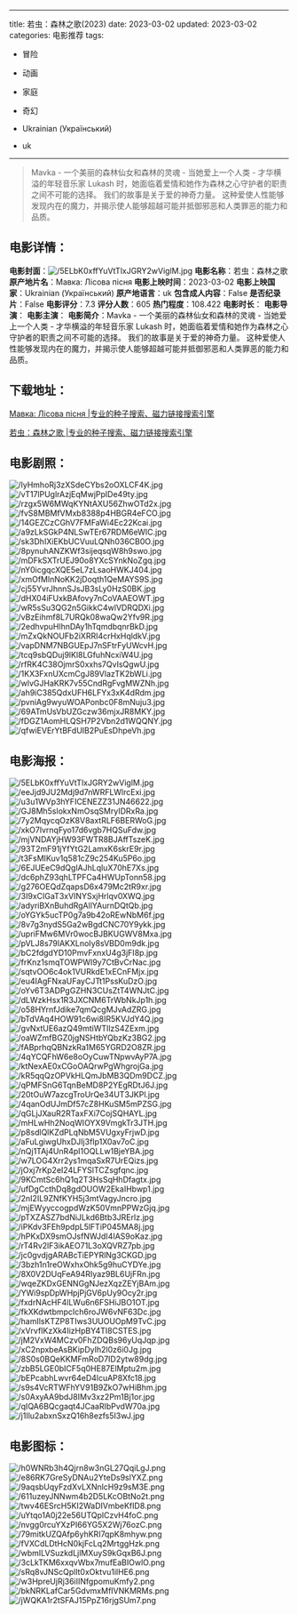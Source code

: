
---
title: 若虫：森林之歌(2023)
date: 2023-03-02
updated: 2023-03-02
categories: 电影推荐
tags:
- 冒险
- 动画
- 家庭
- 奇幻

- Ukrainian (Український)
- uk
---


> Mavka - 一个美丽的森林仙女和森林的灵魂 - 当她爱上一个人类 - 才华横溢的年轻音乐家 Lukash 时，她面临着爱情和她作为森林之心守护者的职责之间不可能的选择。 我们的故事是关于爱的神奇力量。 这种爱使人性能够发现内在的魔力，并揭示使人能够超越可能并抵御邪恶和人类罪恶的能力和品质。

## **电影详情**：

**电影封面**：<img src="https://image.tmdb.org/t/p/w200/5ELbK0xffYuVtTlxJGRY2wViglM.jpg" alt="/5ELbK0xffYuVtTlxJGRY2wViglM.jpg" title="/5ELbK0xffYuVtTlxJGRY2wViglM.jpg">
**电影名称**：若虫：森林之歌
**原产地片名**：Мавка: Лісова пісня
**电影上映时间**：2023-03-02
**电影上映国家**：Ukrainian (Український)
**原产地语言**：uk
**包含成人内容**：False
**是否纪录片**：False
**电影评分**：7.3
**评分人数**：605
**热门程度**：108.422
**电影时长**：
**电影导演**：
**电影主演**：
**电影简介**：Mavka - 一个美丽的森林仙女和森林的灵魂 - 当她爱上一个人类 - 才华横溢的年轻音乐家 Lukash 时，她面临着爱情和她作为森林之心守护者的职责之间不可能的选择。 我们的故事是关于爱的神奇力量。 这种爱使人性能够发现内在的魔力，并揭示使人能够超越可能并抵御邪恶和人类罪恶的能力和品质。

## **下载地址**：
[Мавка: Лісова пісня |专业的种子搜索、磁力链接搜索引擎](https://movie.amd794.com:2083/?search=%D0%9C%D0%B0%D0%B2%D0%BA%D0%B0%3A%20%D0%9B%D1%96%D1%81%D0%BE%D0%B2%D0%B0%20%D0%BF%D1%96%D1%81%D0%BD%D1%8F&ordering=&mode=match_phrase&page_size=10&page=1)

[若虫：森林之歌 |专业的种子搜索、磁力链接搜索引擎](https://movie.amd794.com:2083/?search=%E8%8B%A5%E8%99%AB%EF%BC%9A%E6%A3%AE%E6%9E%97%E4%B9%8B%E6%AD%8C&ordering=&mode=match_phrase&page_size=10&page=1)
 

## **电影剧照**：
<img src="https://image.tmdb.org/t/p/original/lyHmhoRj3zXSdeCYbs2oOXLCF4K.jpg" alt="/lyHmhoRj3zXSdeCYbs2oOXLCF4K.jpg" title="/lyHmhoRj3zXSdeCYbs2oOXLCF4K.jpg"><img src="https://image.tmdb.org/t/p/original/vT17lPUglrAzjEqMwjPpIDe49ty.jpg" alt="/vT17lPUglrAzjEqMwjPpIDe49ty.jpg" title="/vT17lPUglrAzjEqMwjPpIDe49ty.jpg"><img src="https://image.tmdb.org/t/p/original/rzgx5W6MWqKYNtAXU56ZhwOTd2x.jpg" alt="/rzgx5W6MWqKYNtAXU56ZhwOTd2x.jpg" title="/rzgx5W6MWqKYNtAXU56ZhwOTd2x.jpg"><img src="https://image.tmdb.org/t/p/original/fvS8MBMfVMxb8388p4HBGR4eFCO.jpg" alt="/fvS8MBMfVMxb8388p4HBGR4eFCO.jpg" title="/fvS8MBMfVMxb8388p4HBGR4eFCO.jpg"><img src="https://image.tmdb.org/t/p/original/14GEZCzCGhV7FMFaWi4Ec22Kcai.jpg" alt="/14GEZCzCGhV7FMFaWi4Ec22Kcai.jpg" title="/14GEZCzCGhV7FMFaWi4Ec22Kcai.jpg"><img src="https://image.tmdb.org/t/p/original/a9zLkSGkP4NLSwTEr67RDM6eWIC.jpg" alt="/a9zLkSGkP4NLSwTEr67RDM6eWIC.jpg" title="/a9zLkSGkP4NLSwTEr67RDM6eWIC.jpg"><img src="https://image.tmdb.org/t/p/original/sk3DhIXiEKbUCVuuLQNh036CB0O.jpg" alt="/sk3DhIXiEKbUCVuuLQNh036CB0O.jpg" title="/sk3DhIXiEKbUCVuuLQNh036CB0O.jpg"><img src="https://image.tmdb.org/t/p/original/8pynuhANZKWf3sijeqsqW8h9swo.jpg" alt="/8pynuhANZKWf3sijeqsqW8h9swo.jpg" title="/8pynuhANZKWf3sijeqsqW8h9swo.jpg"><img src="https://image.tmdb.org/t/p/original/mDFkSXTrUEJ90o8YXcSYnkNoZgq.jpg" alt="/mDFkSXTrUEJ90o8YXcSYnkNoZgq.jpg" title="/mDFkSXTrUEJ90o8YXcSYnkNoZgq.jpg"><img src="https://image.tmdb.org/t/p/original/nY0icgqcXQE5eL7zLsaoHWKJ404.jpg" alt="/nY0icgqcXQE5eL7zLsaoHWKJ404.jpg" title="/nY0icgqcXQE5eL7zLsaoHWKJ404.jpg"><img src="https://image.tmdb.org/t/p/original/xmOfMlnNoKK2jDoqth1QeMAYS9S.jpg" alt="/xmOfMlnNoKK2jDoqth1QeMAYS9S.jpg" title="/xmOfMlnNoKK2jDoqth1QeMAYS9S.jpg"><img src="https://image.tmdb.org/t/p/original/cj55YvrJhnnSJsJB3sLy0HzS0BK.jpg" alt="/cj55YvrJhnnSJsJB3sLy0HzS0BK.jpg" title="/cj55YvrJhnnSJsJB3sLy0HzS0BK.jpg"><img src="https://image.tmdb.org/t/p/original/dHX04iFUxkBAfovy7nCoVAAEOWT.jpg" alt="/dHX04iFUxkBAfovy7nCoVAAEOWT.jpg" title="/dHX04iFUxkBAfovy7nCoVAAEOWT.jpg"><img src="https://image.tmdb.org/t/p/original/wR5sSu3QG2n5GikkC4wlVDRQDXi.jpg" alt="/wR5sSu3QG2n5GikkC4wlVDRQDXi.jpg" title="/wR5sSu3QG2n5GikkC4wlVDRQDXi.jpg"><img src="https://image.tmdb.org/t/p/original/vBzEihmf8L7URQk08waQw2Yfv9R.jpg" alt="/vBzEihmf8L7URQk08waQw2Yfv9R.jpg" title="/vBzEihmf8L7URQk08waQw2Yfv9R.jpg"><img src="https://image.tmdb.org/t/p/original/2edhvpuHlhnDAy1hTqmdbqnrBkD.jpg" alt="/2edhvpuHlhnDAy1hTqmdbqnrBkD.jpg" title="/2edhvpuHlhnDAy1hTqmdbqnrBkD.jpg"><img src="https://image.tmdb.org/t/p/original/mZxQkNOUFb2iXRRI4crHxHqldkV.jpg" alt="/mZxQkNOUFb2iXRRI4crHxHqldkV.jpg" title="/mZxQkNOUFb2iXRRI4crHxHqldkV.jpg"><img src="https://image.tmdb.org/t/p/original/vapDNM7NBGUEpJ7nSFtrFyUWcvH.jpg" alt="/vapDNM7NBGUEpJ7nSFtrFyUWcvH.jpg" title="/vapDNM7NBGUEpJ7nSFtrFyUWcvH.jpg"><img src="https://image.tmdb.org/t/p/original/tcq9sbQDuj9lKl8LGfuhNcxiW4U.jpg" alt="/tcq9sbQDuj9lKl8LGfuhNcxiW4U.jpg" title="/tcq9sbQDuj9lKl8LGfuhNcxiW4U.jpg"><img src="https://image.tmdb.org/t/p/original/rfRK4C38OjmrS0xxhs7QvIsQgwU.jpg" alt="/rfRK4C38OjmrS0xxhs7QvIsQgwU.jpg" title="/rfRK4C38OjmrS0xxhs7QvIsQgwU.jpg"><img src="https://image.tmdb.org/t/p/original/1KX3FxnUXcmCgJ89VlazTK2bWLi.jpg" alt="/1KX3FxnUXcmCgJ89VlazTK2bWLi.jpg" title="/1KX3FxnUXcmCgJ89VlazTK2bWLi.jpg"><img src="https://image.tmdb.org/t/p/original/wlvGJHaKRK7v55CndRgFvgMWZNh.jpg" alt="/wlvGJHaKRK7v55CndRgFvgMWZNh.jpg" title="/wlvGJHaKRK7v55CndRgFvgMWZNh.jpg"><img src="https://image.tmdb.org/t/p/original/ah9iC385QdxUFH6LFYx3xK4dRdm.jpg" alt="/ah9iC385QdxUFH6LFYx3xK4dRdm.jpg" title="/ah9iC385QdxUFH6LFYx3xK4dRdm.jpg"><img src="https://image.tmdb.org/t/p/original/pvniAg9wyuWOAPonbc0F8mNuju3.jpg" alt="/pvniAg9wyuWOAPonbc0F8mNuju3.jpg" title="/pvniAg9wyuWOAPonbc0F8mNuju3.jpg"><img src="https://image.tmdb.org/t/p/original/69ATmUsVbUZGczw36mjxJR8MKY.jpg" alt="/69ATmUsVbUZGczw36mjxJR8MKY.jpg" title="/69ATmUsVbUZGczw36mjxJR8MKY.jpg"><img src="https://image.tmdb.org/t/p/original/fDGZ1AomHLQSH7P2Vbn2d1WQQNY.jpg" alt="/fDGZ1AomHLQSH7P2Vbn2d1WQQNY.jpg" title="/fDGZ1AomHLQSH7P2Vbn2d1WQQNY.jpg"><img src="https://image.tmdb.org/t/p/original/qfwiEVErYtBFdUIB2PuEsDhpeVh.jpg" alt="/qfwiEVErYtBFdUIB2PuEsDhpeVh.jpg" title="/qfwiEVErYtBFdUIB2PuEsDhpeVh.jpg">

## **电影海报**：
<img src="https://image.tmdb.org/t/p/original/5ELbK0xffYuVtTlxJGRY2wViglM.jpg" alt="/5ELbK0xffYuVtTlxJGRY2wViglM.jpg" title="/5ELbK0xffYuVtTlxJGRY2wViglM.jpg"><img src="https://image.tmdb.org/t/p/original/eeJjd9JU2Mdj9d7nWRFLWlrcExi.jpg" alt="/eeJjd9JU2Mdj9d7nWRFLWlrcExi.jpg" title="/eeJjd9JU2Mdj9d7nWRFLWlrcExi.jpg"><img src="https://image.tmdb.org/t/p/original/u3u1WVp3hYFICENEZZ31JN46622.jpg" alt="/u3u1WVp3hYFICENEZZ31JN46622.jpg" title="/u3u1WVp3hYFICENEZZ31JN46622.jpg"><img src="https://image.tmdb.org/t/p/original/GJ8Mh5slokxNmOsqSMryIDRxRa.jpg" alt="/GJ8Mh5slokxNmOsqSMryIDRxRa.jpg" title="/GJ8Mh5slokxNmOsqSMryIDRxRa.jpg"><img src="https://image.tmdb.org/t/p/original/7y2MqycqOzK8V8axtRLF6BERWoG.jpg" alt="/7y2MqycqOzK8V8axtRLF6BERWoG.jpg" title="/7y2MqycqOzK8V8axtRLF6BERWoG.jpg"><img src="https://image.tmdb.org/t/p/original/xkO7lvrnqFyo17d6vgb7HQSuFdw.jpg" alt="/xkO7lvrnqFyo17d6vgb7HQSuFdw.jpg" title="/xkO7lvrnqFyo17d6vgb7HQSuFdw.jpg"><img src="https://image.tmdb.org/t/p/original/mjVNDAYjHW93FWTR8BJAffTszeK.jpg" alt="/mjVNDAYjHW93FWTR8BJAffTszeK.jpg" title="/mjVNDAYjHW93FWTR8BJAffTszeK.jpg"><img src="https://image.tmdb.org/t/p/original/93T2mF91jYfYtG2LamxK6skrE9r.jpg" alt="/93T2mF91jYfYtG2LamxK6skrE9r.jpg" title="/93T2mF91jYfYtG2LamxK6skrE9r.jpg"><img src="https://image.tmdb.org/t/p/original/t3FsMIKuv1q581cZ9c254Ku5P6o.jpg" alt="/t3FsMIKuv1q581cZ9c254Ku5P6o.jpg" title="/t3FsMIKuv1q581cZ9c254Ku5P6o.jpg"><img src="https://image.tmdb.org/t/p/original/6EJUEeC9dQglAJhLqluX70hE7Xs.jpg" alt="/6EJUEeC9dQglAJhLqluX70hE7Xs.jpg" title="/6EJUEeC9dQglAJhLqluX70hE7Xs.jpg"><img src="https://image.tmdb.org/t/p/original/dc6phZ93qhLTPFCa4HWUpTonn58.jpg" alt="/dc6phZ93qhLTPFCa4HWUpTonn58.jpg" title="/dc6phZ93qhLTPFCa4HWUpTonn58.jpg"><img src="https://image.tmdb.org/t/p/original/g276OEQdZqapsD6x479Mc2tR9xr.jpg" alt="/g276OEQdZqapsD6x479Mc2tR9xr.jpg" title="/g276OEQdZqapsD6x479Mc2tR9xr.jpg"><img src="https://image.tmdb.org/t/p/original/3I9xCIGaT3xVINYSxjHrlqv0XWQ.jpg" alt="/3I9xCIGaT3xVINYSxjHrlqv0XWQ.jpg" title="/3I9xCIGaT3xVINYSxjHrlqv0XWQ.jpg"><img src="https://image.tmdb.org/t/p/original/adyriBXnBuhdRgAllYAurnDQtQb.jpg" alt="/adyriBXnBuhdRgAllYAurnDQtQb.jpg" title="/adyriBXnBuhdRgAllYAurnDQtQb.jpg"><img src="https://image.tmdb.org/t/p/original/oYGYk5ucTP0g7a9b42oREwNbM6f.jpg" alt="/oYGYk5ucTP0g7a9b42oREwNbM6f.jpg" title="/oYGYk5ucTP0g7a9b42oREwNbM6f.jpg"><img src="https://image.tmdb.org/t/p/original/8v7g3nydS5Ga2wBgdCNC70Y9ykk.jpg" alt="/8v7g3nydS5Ga2wBgdCNC70Y9ykk.jpg" title="/8v7g3nydS5Ga2wBgdCNC70Y9ykk.jpg"><img src="https://image.tmdb.org/t/p/original/upriFMw6MVr0wocBJBKUGWV8Mxa.jpg" alt="/upriFMw6MVr0wocBJBKUGWV8Mxa.jpg" title="/upriFMw6MVr0wocBJBKUGWV8Mxa.jpg"><img src="https://image.tmdb.org/t/p/original/pVLJ8s79lAKXLnoIy8sVBD0m9dk.jpg" alt="/pVLJ8s79lAKXLnoIy8sVBD0m9dk.jpg" title="/pVLJ8s79lAKXLnoIy8sVBD0m9dk.jpg"><img src="https://image.tmdb.org/t/p/original/bC2fdgdYD10PmvFxnxU4g3jFI8p.jpg" alt="/bC2fdgdYD10PmvFxnxU4g3jFI8p.jpg" title="/bC2fdgdYD10PmvFxnxU4g3jFI8p.jpg"><img src="https://image.tmdb.org/t/p/original/frKnz1smqTOWPWI9y7CtBvCrNac.jpg" alt="/frKnz1smqTOWPWI9y7CtBvCrNac.jpg" title="/frKnz1smqTOWPWI9y7CtBvCrNac.jpg"><img src="https://image.tmdb.org/t/p/original/sqtvOO6c4ok1VURkdE1xECnFMjx.jpg" alt="/sqtvOO6c4ok1VURkdE1xECnFMjx.jpg" title="/sqtvOO6c4ok1VURkdE1xECnFMjx.jpg"><img src="https://image.tmdb.org/t/p/original/eu4IAgFNxaUFayCJTt1PssKuDzO.jpg" alt="/eu4IAgFNxaUFayCJTt1PssKuDzO.jpg" title="/eu4IAgFNxaUFayCJTt1PssKuDzO.jpg"><img src="https://image.tmdb.org/t/p/original/oYv6T3ADPgGZHN3CUsZtT4WNJtC.jpg" alt="/oYv6T3ADPgGZHN3CUsZtT4WNJtC.jpg" title="/oYv6T3ADPgGZHN3CUsZtT4WNJtC.jpg"><img src="https://image.tmdb.org/t/p/original/dLWzkHsx1R3JXCNM6TrWbNkJp1h.jpg" alt="/dLWzkHsx1R3JXCNM6TrWbNkJp1h.jpg" title="/dLWzkHsx1R3JXCNM6TrWbNkJp1h.jpg"><img src="https://image.tmdb.org/t/p/original/o58HYrnfJdike7qmQcgMJvAdZRG.jpg" alt="/o58HYrnfJdike7qmQcgMJvAdZRG.jpg" title="/o58HYrnfJdike7qmQcgMJvAdZRG.jpg"><img src="https://image.tmdb.org/t/p/original/bTdVAq4HOW91c6wi8IR5KVJdY4Q.jpg" alt="/bTdVAq4HOW91c6wi8IR5KVJdY4Q.jpg" title="/bTdVAq4HOW91c6wi8IR5KVJdY4Q.jpg"><img src="https://image.tmdb.org/t/p/original/gvNxtUE6azQ49mtiWTIlzS4ZExm.jpg" alt="/gvNxtUE6azQ49mtiWTIlzS4ZExm.jpg" title="/gvNxtUE6azQ49mtiWTIlzS4ZExm.jpg"><img src="https://image.tmdb.org/t/p/original/oaWZmfBGZ0jgNSHtbYQbzKz3BG2.jpg" alt="/oaWZmfBGZ0jgNSHtbYQbzKz3BG2.jpg" title="/oaWZmfBGZ0jgNSHtbYQbzKz3BG2.jpg"><img src="https://image.tmdb.org/t/p/original/fABprhqQBNzkRa1M65YGRD2O8ZR.jpg" alt="/fABprhqQBNzkRa1M65YGRD2O8ZR.jpg" title="/fABprhqQBNzkRa1M65YGRD2O8ZR.jpg"><img src="https://image.tmdb.org/t/p/original/4qYCQFhW6e8oOyCuwTNpwvAyP7A.jpg" alt="/4qYCQFhW6e8oOyCuwTNpwvAyP7A.jpg" title="/4qYCQFhW6e8oOyCuwTNpwvAyP7A.jpg"><img src="https://image.tmdb.org/t/p/original/ktNexAE0xCGoOAQrwPgWhgrojGa.jpg" alt="/ktNexAE0xCGoOAQrwPgWhgrojGa.jpg" title="/ktNexAE0xCGoOAQrwPgWhgrojGa.jpg"><img src="https://image.tmdb.org/t/p/original/kR5qqQzOPVkHLQmJbMB3QDm9DCZ.jpg" alt="/kR5qqQzOPVkHLQmJbMB3QDm9DCZ.jpg" title="/kR5qqQzOPVkHLQmJbMB3QDm9DCZ.jpg"><img src="https://image.tmdb.org/t/p/original/qPMFSnG6TqnBeMD8P2YEgRDtJ6J.jpg" alt="/qPMFSnG6TqnBeMD8P2YEgRDtJ6J.jpg" title="/qPMFSnG6TqnBeMD8P2YEgRDtJ6J.jpg"><img src="https://image.tmdb.org/t/p/original/20tOuW7azcgTroUrQe34UT3JKPl.jpg" alt="/20tOuW7azcgTroUrQe34UT3JKPl.jpg" title="/20tOuW7azcgTroUrQe34UT3JKPl.jpg"><img src="https://image.tmdb.org/t/p/original/4qanOdUJmDf57cZ8HKuSM5mPZSG.jpg" alt="/4qanOdUJmDf57cZ8HKuSM5mPZSG.jpg" title="/4qanOdUJmDf57cZ8HKuSM5mPZSG.jpg"><img src="https://image.tmdb.org/t/p/original/qGLjJXauR2RTaxFXi7CojSQHAYL.jpg" alt="/qGLjJXauR2RTaxFXi7CojSQHAYL.jpg" title="/qGLjJXauR2RTaxFXi7CojSQHAYL.jpg"><img src="https://image.tmdb.org/t/p/original/mHLwHh2NoqWIOYX9VmgkTr3JTH.jpg" alt="/mHLwHh2NoqWIOYX9VmgkTr3JTH.jpg" title="/mHLwHh2NoqWIOYX9VmgkTr3JTH.jpg"><img src="https://image.tmdb.org/t/p/original/p8sdlQlKZdPLqNbM5VUgxyFrjwD.jpg" alt="/p8sdlQlKZdPLqNbM5VUgxyFrjwD.jpg" title="/p8sdlQlKZdPLqNbM5VUgxyFrjwD.jpg"><img src="https://image.tmdb.org/t/p/original/aFuLgiwgUhxDJIj3fIp1X0av7oC.jpg" alt="/aFuLgiwgUhxDJIj3fIp1X0av7oC.jpg" title="/aFuLgiwgUhxDJIj3fIp1X0av7oC.jpg"><img src="https://image.tmdb.org/t/p/original/nQj1TAj4UnR4pI1OQLLw1BjeYBA.jpg" alt="/nQj1TAj4UnR4pI1OQLLw1BjeYBA.jpg" title="/nQj1TAj4UnR4pI1OQLLw1BjeYBA.jpg"><img src="https://image.tmdb.org/t/p/original/w7LOG4Xrr2ys1mqaSxR7UrEQizs.jpg" alt="/w7LOG4Xrr2ys1mqaSxR7UrEQizs.jpg" title="/w7LOG4Xrr2ys1mqaSxR7UrEQizs.jpg"><img src="https://image.tmdb.org/t/p/original/jOxj7rKp2eI24LFYSlTCZsgfqnc.jpg" alt="/jOxj7rKp2eI24LFYSlTCZsgfqnc.jpg" title="/jOxj7rKp2eI24LFYSlTCZsgfqnc.jpg"><img src="https://image.tmdb.org/t/p/original/9KCmtSc6hQ1q2T3HsSqHhDfagtx.jpg" alt="/9KCmtSc6hQ1q2T3HsSqHhDfagtx.jpg" title="/9KCmtSc6hQ1q2T3HsSqHhDfagtx.jpg"><img src="https://image.tmdb.org/t/p/original/ufDgCcthDq8gdOUOW2EkaIHbwp1.jpg" alt="/ufDgCcthDq8gdOUOW2EkaIHbwp1.jpg" title="/ufDgCcthDq8gdOUOW2EkaIHbwp1.jpg"><img src="https://image.tmdb.org/t/p/original/2nI2IL9ZNfKYH5j3mtVagyJncro.jpg" alt="/2nI2IL9ZNfKYH5j3mtVagyJncro.jpg" title="/2nI2IL9ZNfKYH5j3mtVagyJncro.jpg"><img src="https://image.tmdb.org/t/p/original/mjEWyyccogpdWzK50VmnPPWzGjq.jpg" alt="/mjEWyyccogpdWzK50VmnPPWzGjq.jpg" title="/mjEWyyccogpdWzK50VmnPPWzGjq.jpg"><img src="https://image.tmdb.org/t/p/original/pTXZASZ7bdNiJLkd6Btb3JRErlz.jpg" alt="/pTXZASZ7bdNiJLkd6Btb3JRErlz.jpg" title="/pTXZASZ7bdNiJLkd6Btb3JRErlz.jpg"><img src="https://image.tmdb.org/t/p/original/iPKdv3FEh9pdpL5lFTiP045MA8j.jpg" alt="/iPKdv3FEh9pdpL5lFTiP045MA8j.jpg" title="/iPKdv3FEh9pdpL5lFTiP045MA8j.jpg"><img src="https://image.tmdb.org/t/p/original/hPKxDX9smOJsfNWJdI4IAS9oKaz.jpg" alt="/hPKxDX9smOJsfNWJdI4IAS9oKaz.jpg" title="/hPKxDX9smOJsfNWJdI4IAS9oKaz.jpg"><img src="https://image.tmdb.org/t/p/original/rT4Rv2lF3ikAEO71L3oXQVRZ7pb.jpg" alt="/rT4Rv2lF3ikAEO71L3oXQVRZ7pb.jpg" title="/rT4Rv2lF3ikAEO71L3oXQVRZ7pb.jpg"><img src="https://image.tmdb.org/t/p/original/jc0gvdjgARABcTiEPYRlNg3CKGD.jpg" alt="/jc0gvdjgARABcTiEPYRlNg3CKGD.jpg" title="/jc0gvdjgARABcTiEPYRlNg3CKGD.jpg"><img src="https://image.tmdb.org/t/p/original/3bzh1n1reOWxhxOhk5g9huCYDYe.jpg" alt="/3bzh1n1reOWxhxOhk5g9huCYDYe.jpg" title="/3bzh1n1reOWxhxOhk5g9huCYDYe.jpg"><img src="https://image.tmdb.org/t/p/original/8X0V2DUqFeA94RIyaz9BL6UjFRn.jpg" alt="/8X0V2DUqFeA94RIyaz9BL6UjFRn.jpg" title="/8X0V2DUqFeA94RIyaz9BL6UjFRn.jpg"><img src="https://image.tmdb.org/t/p/original/wqeZKDxGENNGgNJezXqzZEYjBAm.jpg" alt="/wqeZKDxGENNGgNJezXqzZEYjBAm.jpg" title="/wqeZKDxGENNGgNJezXqzZEYjBAm.jpg"><img src="https://image.tmdb.org/t/p/original/YWi9spDpWHpjPjGV6pUy9Ocy2r.jpg" alt="/YWi9spDpWHpjPjGV6pUy9Ocy2r.jpg" title="/YWi9spDpWHpjPjGV6pUy9Ocy2r.jpg"><img src="https://image.tmdb.org/t/p/original/fxdrNAcHF4lLWu6n6FSHiJBO1OT.jpg" alt="/fxdrNAcHF4lLWu6n6FSHiJBO1OT.jpg" title="/fxdrNAcHF4lLWu6n6FSHiJBO1OT.jpg"><img src="https://image.tmdb.org/t/p/original/fkXKdwtbmpcIch6roJW6vNF63Dc.jpg" alt="/fkXKdwtbmpcIch6roJW6vNF63Dc.jpg" title="/fkXKdwtbmpcIch6roJW6vNF63Dc.jpg"><img src="https://image.tmdb.org/t/p/original/hamIlsKTZP8TIws3UUOUOpM9TvC.jpg" alt="/hamIlsKTZP8TIws3UUOUOpM9TvC.jpg" title="/hamIlsKTZP8TIws3UUOUOpM9TvC.jpg"><img src="https://image.tmdb.org/t/p/original/xVrvfIKzXk4IizHpBY4TI8CSTES.jpg" alt="/xVrvfIKzXk4IizHpBY4TI8CSTES.jpg" title="/xVrvfIKzXk4IizHpBY4TI8CSTES.jpg"><img src="https://image.tmdb.org/t/p/original/jM2VxW4MCzv0FhZDQBs96yUqJqp.jpg" alt="/jM2VxW4MCzv0FhZDQBs96yUqJqp.jpg" title="/jM2VxW4MCzv0FhZDQBs96yUqJqp.jpg"><img src="https://image.tmdb.org/t/p/original/xC2npxbeAsBKipDyIh2l0z6i0Jg.jpg" alt="/xC2npxbeAsBKipDyIh2l0z6i0Jg.jpg" title="/xC2npxbeAsBKipDyIh2l0z6i0Jg.jpg"><img src="https://image.tmdb.org/t/p/original/8S0s0BQeKKMFmRoD7ID2ytw89dg.jpg" alt="/8S0s0BQeKKMFmRoD7ID2ytw89dg.jpg" title="/8S0s0BQeKKMFmRoD7ID2ytw89dg.jpg"><img src="https://image.tmdb.org/t/p/original/zbB5LGE0bICF5q0HE87ElMptu2m.jpg" alt="/zbB5LGE0bICF5q0HE87ElMptu2m.jpg" title="/zbB5LGE0bICF5q0HE87ElMptu2m.jpg"><img src="https://image.tmdb.org/t/p/original/bEPcabhLwvr64eD4lcuAP8Xfc18.jpg" alt="/bEPcabhLwvr64eD4lcuAP8Xfc18.jpg" title="/bEPcabhLwvr64eD4lcuAP8Xfc18.jpg"><img src="https://image.tmdb.org/t/p/original/s9s4VcRTWFhYV91B9ZkO7wHiBhm.jpg" alt="/s9s4VcRTWFhYV91B9ZkO7wHiBhm.jpg" title="/s9s4VcRTWFhYV91B9ZkO7wHiBhm.jpg"><img src="https://image.tmdb.org/t/p/original/s0AxyAA9bdJ8IMv3xz2Pm1Bj1or.jpg" alt="/s0AxyAA9bdJ8IMv3xz2Pm1Bj1or.jpg" title="/s0AxyAA9bdJ8IMv3xz2Pm1Bj1or.jpg"><img src="https://image.tmdb.org/t/p/original/qIQA6BQcgaqt4JCaaRIbPvdW70a.jpg" alt="/qIQA6BQcgaqt4JCaaRIbPvdW70a.jpg" title="/qIQA6BQcgaqt4JCaaRIbPvdW70a.jpg"><img src="https://image.tmdb.org/t/p/original/j1Ilu2abxnSxzQ16h8ezfs5I3wJ.jpg" alt="/j1Ilu2abxnSxzQ16h8ezfs5I3wJ.jpg" title="/j1Ilu2abxnSxzQ16h8ezfs5I3wJ.jpg">

## **电影图标**：
<img src="https://image.tmdb.org/t/p/original/h0WNRb3h4Qjrn8w3nGL27QqiLgJ.png" alt="/h0WNRb3h4Qjrn8w3nGL27QqiLgJ.png" title="/h0WNRb3h4Qjrn8w3nGL27QqiLgJ.png"><img src="https://image.tmdb.org/t/p/original/e86RK7GreSyDNAu2YteDs9slYXZ.png" alt="/e86RK7GreSyDNAu2YteDs9slYXZ.png" title="/e86RK7GreSyDNAu2YteDs9slYXZ.png"><img src="https://image.tmdb.org/t/p/original/9aqsbUqyFzdXvLXNnlcH9z9sM3E.png" alt="/9aqsbUqyFzdXvLXNnlcH9z9sM3E.png" title="/9aqsbUqyFzdXvLXNnlcH9z9sM3E.png"><img src="https://image.tmdb.org/t/p/original/611uzeyJNNwm4b2D5LKcOBtNo2t.png" alt="/611uzeyJNNwm4b2D5LKcOBtNo2t.png" title="/611uzeyJNNwm4b2D5LKcOBtNo2t.png"><img src="https://image.tmdb.org/t/p/original/twv46ESrcH5KI2WaDIVmbeKfID8.png" alt="/twv46ESrcH5KI2WaDIVmbeKfID8.png" title="/twv46ESrcH5KI2WaDIVmbeKfID8.png"><img src="https://image.tmdb.org/t/p/original/uYtqo1A0j22e56UTQplCzvH4foC.png" alt="/uYtqo1A0j22e56UTQplCzvH4foC.png" title="/uYtqo1A0j22e56UTQplCzvH4foC.png"><img src="https://image.tmdb.org/t/p/original/nvgg0rcuYXzPI66YG5X2Wj76ozC.png" alt="/nvgg0rcuYXzPI66YG5X2Wj76ozC.png" title="/nvgg0rcuYXzPI66YG5X2Wj76ozC.png"><img src="https://image.tmdb.org/t/p/original/79mitkUZQAfp6yhKRI7qpK8mhyw.png" alt="/79mitkUZQAfp6yhKRI7qpK8mhyw.png" title="/79mitkUZQAfp6yhKRI7qpK8mhyw.png"><img src="https://image.tmdb.org/t/p/original/fVXCdLDtHcN0kjFcLq2MrtggHzk.png" alt="/fVXCdLDtHcN0kjFcLq2MrtggHzk.png" title="/fVXCdLDtHcN0kjFcLq2MrtggHzk.png"><img src="https://image.tmdb.org/t/p/original/wbmILVSuzkdLjlMXuyS9kGqxB6J.png" alt="/wbmILVSuzkdLjlMXuyS9kGqxB6J.png" title="/wbmILVSuzkdLjlMXuyS9kGqxB6J.png"><img src="https://image.tmdb.org/t/p/original/3cLkTKM6xxqvWbx7mufEaBIOwlO.png" alt="/3cLkTKM6xxqvWbx7mufEaBIOwlO.png" title="/3cLkTKM6xxqvWbx7mufEaBIOwlO.png"><img src="https://image.tmdb.org/t/p/original/sRq8vJNScQpllt0xOktvu1ilHE6.png" alt="/sRq8vJNScQpllt0xOktvu1ilHE6.png" title="/sRq8vJNScQpllt0xOktvu1ilHE6.png"><img src="https://image.tmdb.org/t/p/original/w3HpreUjRj36iIINfgpomuKmfy2.png" alt="/w3HpreUjRj36iIINfgpomuKmfy2.png" title="/w3HpreUjRj36iIINfgpomuKmfy2.png"><img src="https://image.tmdb.org/t/p/original/bkNRKLafCar5GdvmxMfIVNKMRMs.png" alt="/bkNRKLafCar5GdvmxMfIVNKMRMs.png" title="/bkNRKLafCar5GdvmxMfIVNKMRMs.png"><img src="https://image.tmdb.org/t/p/original/jWQKA1r2tSFAJ15PpZ16rjgSUm7.png" alt="/jWQKA1r2tSFAJ15PpZ16rjgSUm7.png" title="/jWQKA1r2tSFAJ15PpZ16rjgSUm7.png">
